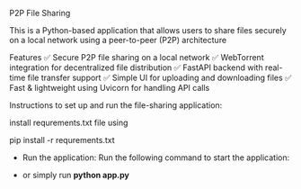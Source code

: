 P2P File Sharing 


This is a Python-based application that allows users to share files securely on a local network using a peer-to-peer (P2P) architecture


Features
✅ Secure P2P file sharing on a local network
✅ WebTorrent integration for decentralized file distribution
✅ FastAPI backend with real-time file transfer support
✅ Simple UI for uploading and downloading files
✅ Fast & lightweight using Uvicorn for handling API calls





Instructions to set up and run the file-sharing application:

install requrements.txt file using 

   pip install -r requrements.txt

- Run the application: Run the following command to start the application:

- or simply run **python app.py**





